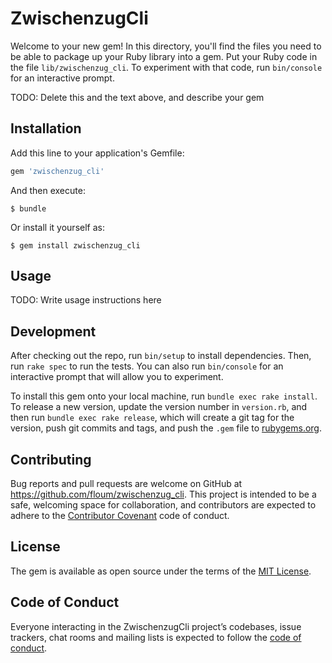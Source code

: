 # ZwischenzugCli

Welcome to your new gem! In this directory, you'll find the files you need to be able to package up your Ruby library into a gem. Put your Ruby code in the file `lib/zwischenzug_cli`. To experiment with that code, run `bin/console` for an interactive prompt.

TODO: Delete this and the text above, and describe your gem

## Installation

Add this line to your application's Gemfile:

```ruby
gem 'zwischenzug_cli'
```

And then execute:

    $ bundle

Or install it yourself as:

    $ gem install zwischenzug_cli

## Usage

TODO: Write usage instructions here

## Development

After checking out the repo, run `bin/setup` to install dependencies. Then, run `rake spec` to run the tests. You can also run `bin/console` for an interactive prompt that will allow you to experiment.

To install this gem onto your local machine, run `bundle exec rake install`. To release a new version, update the version number in `version.rb`, and then run `bundle exec rake release`, which will create a git tag for the version, push git commits and tags, and push the `.gem` file to [rubygems.org](https://rubygems.org).

## Contributing

Bug reports and pull requests are welcome on GitHub at https://github.com/floum/zwischenzug_cli. This project is intended to be a safe, welcoming space for collaboration, and contributors are expected to adhere to the [Contributor Covenant](http://contributor-covenant.org) code of conduct.

## License

The gem is available as open source under the terms of the [MIT License](https://opensource.org/licenses/MIT).

## Code of Conduct

Everyone interacting in the ZwischenzugCli project’s codebases, issue trackers, chat rooms and mailing lists is expected to follow the [code of conduct](https://github.com/floum/zwischenzug_cli/blob/master/CODE_OF_CONDUCT.md).
